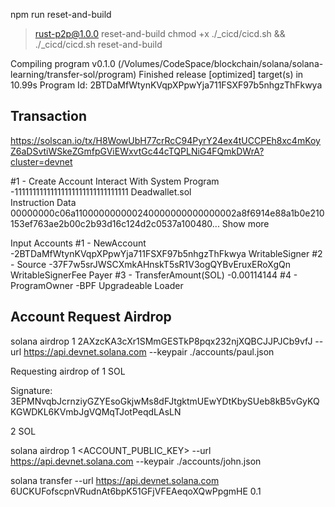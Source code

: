  npm run reset-and-build

> rust-p2p@1.0.0 reset-and-build
> chmod +x ./_cicd/cicd.sh && ./_cicd/cicd.sh reset-and-build

  Compiling program v0.1.0 (/Volumes/CodeSpace/blockchain/solana/solana-learning/transfer-sol/program)
    Finished release [optimized] target(s) in 10.99s
Program Id: 2BTDaMfWtynKVqpXPpwYja711FSXF97b5nhgzThFkwya


## Transaction
https://solscan.io/tx/H8WowUbH77crRcC94PyrY24ex4tUCCPEh8xc4mKoyZ6aDSvtiWSkeZGmfpGViEWxvtGc44cTQPLNiG4FQmkDWrA?cluster=devnet

 #1 - Create Account
Interact With
System Program -11111111111111111111111111111111  Deadwallet.sol   
Instruction Data
00000000c06a110000000000240000000000000002a8f6914e88a1b0e210153ef763ae2b00c2b93d16c124d2c0537a100480...
Show more
   
Input Accounts
#1 - NewAccount -2BTDaMfWtynKVqpXPpwYja711FSXF97b5nhgzThFkwya   WritableSigner
#2 - Source -37F7w5srJWSCXmkAHnskT5sR1V3ogQYBvEruxERoXgQn   WritableSignerFee Payer
#3 - TransferAmount(SOL) -0.00114144
#4 - ProgramOwner -BPF Upgradeable Loader   


## Account Request Airdrop 

solana airdrop 1 2AXzcKA3cXr1SMmGESTkP8pqx232njXQBCJJPJCb9vfJ --url https://api.devnet.solana.com --keypair ./accounts/paul.json

Requesting airdrop of 1 SOL

Signature: 3EPMNvqbJcrnziyGZYEsoGkjwMs8dFJtgktmUEwYDtKbySUeb8kB5vGyKQKGWDKL6KVmbJgVQMqTJotPeqdLAsLN

2 SOL

solana airdrop 1 <ACCOUNT_PUBLIC_KEY> --url https://api.devnet.solana.com --keypair ./accounts/john.json



solana transfer --url https://api.devnet.solana.com  6UCKUFofscpnVRudnAt6bpK51GFjVFEAeqoXQwPpgmHE 0.1




